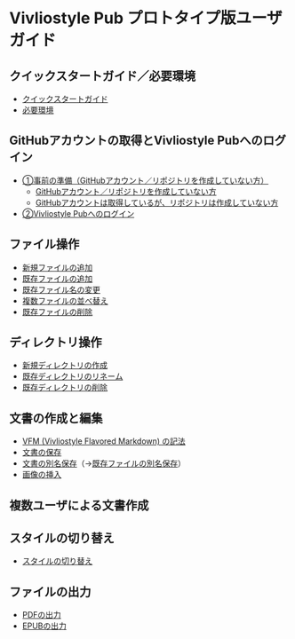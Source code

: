 # Vivliostyle Pub プロトタイプ版ユーザガイド
    
## クイックスタートガイド／必要環境

- [クイックスタートガイド](/ja/quick-start-guide/quick-start-guide-and-required-environment.md#%E3%82%AF%E3%82%A4%E3%83%83%E3%82%AF%E3%82%B9%E3%82%BF%E3%83%BC%E3%83%88%E3%82%AC%E3%82%A4%E3%83%89)
- [必要環境](/ja/quick-start-guide/quick-start-guide-and-required-environment.md#%E5%BF%85%E8%A6%81%E7%92%B0%E5%A2%83)

## GitHubアカウントの取得とVivliostyle Pubへのログイン

- [①事前の準備（GitHubアカウント／リポジトリを作成していない方）](/ja/get-an-account-and-login/get-an-account.md)
    - [GitHubアカウント／リポジトリを作成していない方](/ja/get-an-account-and-login/get-an-account#%E2%91%A0a-%E4%BA%8B%E5%89%8D%E3%81%AE%E6%BA%96%E5%82%99%EF%BC%88github%E3%82%A2%E3%82%AB%E3%82%A6%E3%83%B3%E3%83%88%EF%BC%8F%E3%83%AA%E3%83%9D%E3%82%B8%E3%83%88%E3%83%AA%E3%82%92%E4%BD%9C%E6%88%90%E3%81%97%E3%81%A6%E3%81%84%E3%81%AA%E3%81%84%E6%96%B9%EF%BC%89)
    - [GitHubアカウントは取得しているが、リポジトリは作成していない方](/ja/get-an-account-and-login/get-an-account#%E2%91%A0b-%E4%BA%8B%E5%89%8D%E3%81%AE%E6%BA%96%E5%82%99%EF%BC%88github%E3%82%A2%E3%82%AB%E3%82%A6%E3%83%B3%E3%83%88%E3%81%AF%E5%8F%96%E5%BE%97%E3%81%97%E3%81%A6%E3%81%84%E3%82%8B%E3%81%8C%E3%80%81%E3%83%AA%E3%83%9D%E3%82%B8%E3%83%88%E3%83%AA%E3%81%AF%E4%BD%9C%E6%88%90%E3%81%97%E3%81%A6%E3%81%84%E3%81%AA%E3%81%84%E6%96%B9%EF%BC%89)
- [②Vivliostyle Pubへのログイン](/ja/get-an-account-and-login/login.md)

## ファイル操作

- [新規ファイルの追加](/ja/file-operation/adding-a-new-file.md)
- [既存ファイルの追加](/ja/file-operation/adding-existing-files.md)
- [既存ファイル名の変更](/ja/file-operation/renaming-an-existing-file.md)
- [複数ファイルの並べ替え](/ja/file-operation/reordering-files.md)
- [既存ファイルの削除](/ja/file-operation/delete-existing-file.md)

## ディレクトリ操作

- [新規ディレクトリの作成 ]()
- [既存ディレクトリのリネーム]()
- [既存ディレクトリの削除]()

## 文書の作成と編集

- [VFM (Vivliostyle Flavored Markdown) の記法]()
- [文書の保存]()
- [文書の別名保存]()（→[既存ファイルの別名保存]()）
- [画像の挿入]()

## 複数ユーザによる文書作成

## スタイルの切り替え

- [スタイルの切り替え](/ja/switching-styles/switching-styles.md)

## ファイルの出力

- [PDFの出力](/ja/output-files/output-pdf.md)
- [EPUBの出力](/ja/output-files/output-epub.md)
